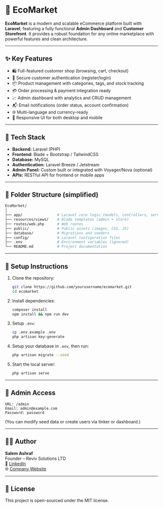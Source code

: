 # 🛒 EcoMarket

**EcoMarket** is a modern and scalable eCommerce platform built with **Laravel**, featuring a fully functional **Admin Dashboard** and **Customer Storefront**. It provides a robust foundation for any online marketplace with powerful features and clean architecture.

---

## ✨ Key Features

- 🛍️ Full-featured customer shop (browsing, cart, checkout)
- 🔐 Secure customer authentication (register/login)
- 📦 Product management with categories, tags, and stock tracking
- 💳 Order processing & payment integration ready
- 📈 Admin dashboard with analytics and CRUD management
- 📬 Email notifications (order status, account confirmation)
- 🌐 Multi-language and currency-ready
- 📱 Responsive UI for both desktop and mobile

---

## 🧰 Tech Stack

- **Backend:** Laravel (PHP)
- **Frontend:** Blade + Bootstrap / TailwindCSS
- **Database:** MySQL
- **Authentication:** Laravel Breeze / Jetstream
- **Admin Panel:** Custom built or integrated with Voyager/Nova (optional)
- **APIs:** RESTful API for frontend or mobile apps

---

## 📁 Folder Structure (simplified)

```bash
EcoMarket/
│
├── app/                # Laravel core logic (models, controllers, services)
├── resources/views/    # Blade templates (admin + store)
├── routes/web.php      # Web routes
├── public/             # Public assets (images, CSS, JS)
├── database/           # Migrations and seeders
├── config/             # Laravel configuration files
├── .env                # Environment variables (ignored)
└── README.md           # Project documentation
```

---

## 🚀 Setup Instructions

1. Clone the repository:
   ```bash
   git clone https://github.com/yourusername/ecomarket.git
   cd ecomarket
   ```

2. Install dependencies:
   ```bash
   composer install
   npm install && npm run dev
   ```

3. Setup `.env`:
   ```bash
   cp .env.example .env
   php artisan key:generate
   ```

4. Setup your database in `.env`, then run:
   ```bash
   php artisan migrate --seed
   ```

5. Start the local server:
   ```bash
   php artisan serve
   ```

---

## 👤 Admin Access

```text
URL: /admin
Email: admin@example.com
Password: password
```

(You can modify seed data or create users via tinker or dashboard.)

---

## 👨‍💻 Author

**Salem Ashraf**  
Founder – Reviv Solutions LTD  
🔗 [LinkedIn](https://linkedin.com/in/salem-ashraf)  
🌐 [Company Website](https://reviv-solutions.com)

---

## 📄 License

This project is open-sourced under the MIT license.
